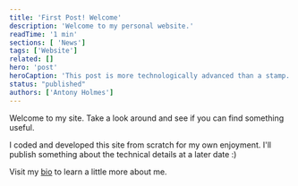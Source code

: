 ```yaml
---
title: 'First Post! Welcome'
description: 'Welcome to my personal website.'
readTime: '1 min'
sections: [ 'News']
tags: ['Website']
related: []
hero: 'post'
heroCaption: 'This post is more technologically advanced than a stamp.'
status: "published"
authors: ['Antony Holmes']
---
```


Welcome to my site. Take a look around and see if you can find something useful.

<!-- end -->

I coded and developed this site from scratch for my own enjoyment. I'll publish something about the technical details at
a later date :)

Visit my [bio](/people/antony-holmes) to learn a little more about me.
